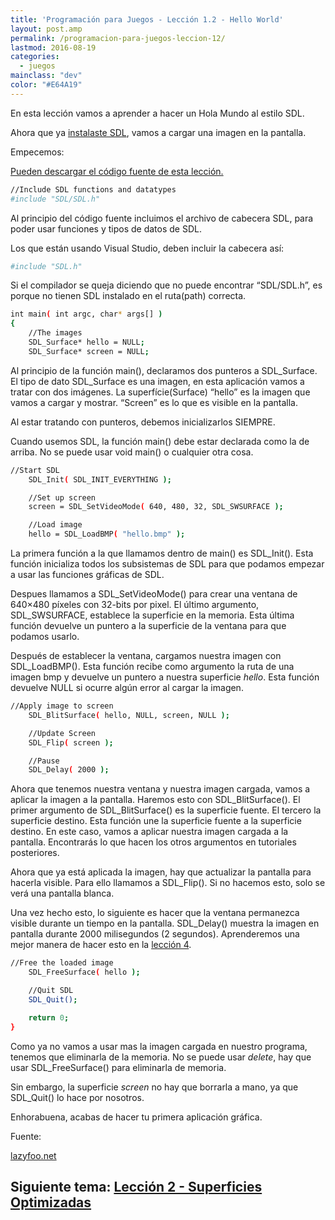 ```yaml
---
title: 'Programación para Juegos - Lección 1.2 - Hello World'
layout: post.amp
permalink: /programacion-para-juegos-leccion-12/
lastmod: 2016-08-19
categories:
  - juegos
mainclass: "dev"
color: "#E64A19"
---
```


En esta lección vamos a aprender a hacer un Hola Mundo al estilo SDL.

Ahora que ya [instalaste SDL][1], vamos a cargar una imagen en la pantalla.

Empecemos:

[Pueden descargar el código fuente de esta lección.][2]

<!--more-->

```bash
//Include SDL functions and datatypes
#include "SDL/SDL.h"
```

Al principio del código fuente incluimos el archivo de cabecera SDL, para poder usar funciones y tipos de datos de SDL.

Los que están usando Visual Studio, deben incluir la cabecera así:

```bash
#include "SDL.h"
```

Si el compilador se queja diciendo que no puede encontrar &#8220;SDL/SDL.h&#8221;, es porque no tienen SDL instalado en el ruta(path) correcta.

```bash
int main( int argc, char* args[] )
{
    //The images
    SDL_Surface* hello = NULL;
    SDL_Surface* screen = NULL;
```

Al principio de la función main(), declaramos dos punteros a SDL\_Surface. El tipo de dato SDL\_Surface es una imagen, en esta aplicación vamos a tratar con dos imágenes. La superfície(Surface) &#8220;hello&#8221; es la imagen que vamos a cargar y mostrar. &#8220;Screen&#8221; es lo que es visible en la pantalla.

Al estar tratando con punteros, debemos inicializarlos SIEMPRE.

Cuando usemos SDL, la función main() debe estar declarada como la de arriba. No se puede usar void main() o cualquier otra cosa.

```bash
//Start SDL
    SDL_Init( SDL_INIT_EVERYTHING );

    //Set up screen
    screen = SDL_SetVideoMode( 640, 480, 32, SDL_SWSURFACE );

    //Load image
    hello = SDL_LoadBMP( "hello.bmp" );
```

La primera función a la que llamamos dentro de main() es SDL_Init(). Esta función inicializa todos los subsistemas de SDL para que podamos empezar a usar las funciones gráficas de SDL.

Despues llamamos a SDL\_SetVideoMode() para crear una ventana de 640&#215;480 píxeles con 32-bits por pixel. El último argumento, SDL\_SWSURFACE, establece la superficie en la memoria. Esta última función devuelve un puntero a la superficie de la ventana para que podamos usarlo.

Después de establecer la ventana, cargamos nuestra imagen con SDL_LoadBMP(). Esta función recibe como argumento la ruta de una imagen bmp y devuelve un puntero a nuestra superficie <var>hello</var>. Esta función devuelve NULL si ocurre algún error al cargar la imagen.

```bash
//Apply image to screen
    SDL_BlitSurface( hello, NULL, screen, NULL );

    //Update Screen
    SDL_Flip( screen );

    //Pause
    SDL_Delay( 2000 );
```

Ahora que tenemos nuestra ventana y nuestra imagen cargada, vamos a aplicar la imagen a la pantalla. Haremos esto con SDL\_BlitSurface(). El primer argumento de SDL\_BlitSurface() es la superficie fuente. El tercero la superficie destino. Esta función une la superficie fuente a la superficie destino. En este caso, vamos a aplicar nuestra imagen cargada a la pantalla. Encontrarás lo que hacen los otros argumentos en tutoriales posteriores.

Ahora que ya está aplicada la imagen, hay que actualizar la pantalla para hacerla visible. Para ello llamamos a SDL_Flip(). Si no hacemos esto, solo se verá una pantalla blanca.

Una vez hecho esto, lo siguiente es hacer que la ventana permanezca visible durante un tiempo en la pantalla. SDL_Delay() muestra la imagen en pantalla durante 2000 milisegundos (2 segundos). Aprenderemos una mejor manera de hacer esto en la [lección 4][3].

```bash
//Free the loaded image
    SDL_FreeSurface( hello );

    //Quit SDL
    SDL_Quit();

    return 0;
}
```

Como ya no vamos a usar mas la imagen cargada en nuestro programa, tenemos que eliminarla de la memoria. No se puede usar <var>delete</var>, hay que usar SDL_FreeSurface() para eliminarla de memoria.

Sin embargo, la superficie <var>screen</var> no hay que borrarla a mano, ya que SDL_Quit() lo hace por nosotros.

Enhorabuena, acabas de hacer tu primera aplicación gráfica.

Fuente:

[lazyfoo.net][4]

## Siguiente tema: [Lección 2 - Superficies Optimizadas][5]


 [1]: https://elbauldelprogramador.com/programacion-para-juegos-leccion-1/
 [2]: http://www.lazyfoo.net/downloads/index.php?file=SDLTut_lesson01
 [3]: https://elbauldelprogramador.com/programacion-para-juegos-leccion-4/
 [4]: http://www.lazyfoo.net/
 [5]: https://elbauldelprogramador.com/programacion-para-juegos-leccion-2/
